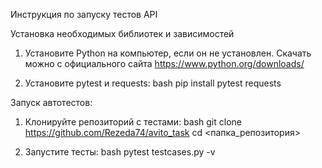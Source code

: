 Инструкция по запуску тестов API


Установка необходимых библиотек и зависимостей
1. Установите Python на компьютер, если он не установлен.
Скачать можно с официального сайта https://www.python.org/downloads/

2. Установите pytest и requests:
bash
pip install pytest requests

Запуск автотестов: 

1. Клонируйте репозиторий с тестами:
bash
git clone https://github.com/Rezeda74/avito_task
cd <папка_репозитория>

2. Запустите тесты:
bash
pytest testcases.py -v